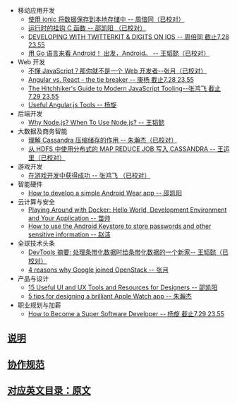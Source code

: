 - 移动应用开发
  - [使用 ionic 将数据保存到本地存储中 -- 周倍同（已校对）](persisting-data-local-storage.md)
  - [运行时的挂钩 C 函数 -- 邵凯阳 （已校对）](hooking-c-functions-at-runtime.md)
  - [DEVELOPING WITH TWITTERKIT & DIGITS ON IOS -- 周倍同 截止7.28 23.55](developing-twitterkit-digits-ios.md)
  - [用 Go 语言来看 Android！ 出发，Android。 -- 王韬懿（已校对）](go-mobile-intro.md)
- Web 开发
  - [不懂 JavaScript？那你就不是一个 Web 开发者--张月（已校对）](web-developer.md)
  - [Angular vs. React - the tie breaker -- 康杨 截止7.28 23.55](tie-breaker.md)
  - [The Hitchhiker's Guide to Modern JavaScript Tooling--张鸿飞 截止7.29 23.55](javaScript-tooling.md)
  - [Useful Angular.js Tools -- 杨旋](useful-tool.md)
- 后端开发
  - [Why Node.js? When To Use Node.js? -- 王韬懿](node-js.md)
- 大数据及商务智能
  - [理解 Cassandra 压缩储存的作用 -- 朱瀚杰（已校对） ](cassandra-compact-storage.md)
  - [从 HDFS 中使用分布式的 MAP REDUCE JOB 写入 CASSANDRA  -- 王运里（已校对）](hadoop-map.md)
- 游戏开发
  - [在游戏开发中获得成功 -- 张鸿飞 （已校对） ](games-development.md)
- 智能硬件
  - [How to develop a simple Android Wear app -- 邵凯阳](android-wear-app.md)
- 云计算与安全
  - [Playing Around with Docker: Hello World, Development Environment and Your Application -- 苗帅](docker.md)
  - [How to use the Android Keystore to store passwords and other sensitive information -- 赵洁](android-ketstore.md)
- 全球技术头条
  - [DevTools 摘要: 处理条带化数据时给条带化数据的一个新家-- 王韬懿（已校对）](throttling.md)
  - [4 reasons why Google joined OpenStack -- 张月](openstack.md)
- 产品与设计
  - [15 Useful UI and UX Tools and Resources for Designers -- 邵凯阳](tools-resources.md)
  - [5 tips for designing a brilliant Apple Watch app -- 朱瀚杰](apple-watch.md)
- 职业规划与加薪
  - [How to Become a Super Software Developer -- 杨旋 截止7.29 23.55](super-software-developer.md)

## [说明](description.md)

## [协作规范](https://github.com/jikexueyuanwiki/guide)

## [对应英文目录：原文](yuanwen.md)


